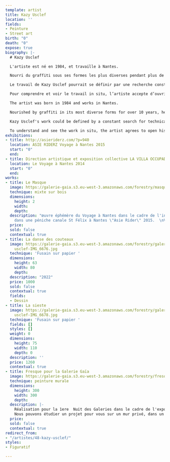 ```yaml
---
template: artist
title: Kazy Usclef
location: ''
fields:
- Peinture
- Street art
birth: "0"
death: "0"
expose: true
biography: |-
  # Kazy Usclef

  L'artiste est né en 1984, et travaille à Nantes.

  Nourri du graffiti sous ses formes les plus diverses pendant plus de 10 ans, il utilise aujourd'hui un large éventail de technique de représentation (gravure, sérigraphie, encre, pochoir…). Influencé par les classiques de la peinture, l'imagerie underground des années 80 à aujourd'hui ou plus largement par l'art populaire, il n'hésite pas à détourner de manière incisive certaines iconographies sacrées.

  Le travail de Kazy Usclef pourrait se définir par une recherche constante de rencontre, technique, humaine, culturelle où le frottement alimente de manière constante sa recherche artistique. C'est par cette recherche qu'il alimente une variété de langage dans un souci d' accessibilité par le plus grand nombre. Ses productions sont les plus fréquemment nourries de voyages et référencées à la rue, source d'inspiration infinie considérée comme une galerie à ciel ouvert et un parfait terrain d'expérimentation.

  Pour comprendre et voir le travail in situ, l’artiste accepte d’ouvrir son atelier sur rendez-vous. Contactez-moi pour organiser une visite privée au 02-40-48-14-91 (max 6 personnes)

  The artist was born in 1984 and works in Nantes.

  Nourished by graffiti in its most diverse forms for over 10 years, he now uses a wide range of representation techniques (engraving, silkscreen, ink, stencil...). Influenced by the classics of painting, the underground imagery of the 80s to today or more broadly by popular art, he does not hesitate to divert in an incisive way some sacred iconography.

  Kazy Usclef's work could be defined by a constant search for technical, human and cultural encounters where friction constantly feeds his artistic research. It is through this research that he feeds a variety of language in a concern of accessibility by the largest number. His productions are most frequently nourished by travels and referenced to the street, an infinite source of inspiration considered as an open-air gallery and a perfect field for experimentation.

  To understand and see the work in situ, the artist agrees to open his studio by appointment. Contact me to organize a private visit at 02-40-48-14-91 (max 6 people)
exhibitions:
- title: http://asieriderz.com/?p=940
  location: ASIE RIDERZ Voyage à Nantes 2015
  start: "0"
  end: 
- title: Direction artistique et exposition collective LA VILLA OCCUPADA
  location: Le Voyage à Nantes 2014
  start: "0"
  end: 
works:
- title: Le Masque
  image: https://galerie-gaia.s3.eu-west-3.amazonaws.com/forestry/masque.jpg
  technique: mixte sur bois
  dimensions:
    height: 2
    width: 
    depth: 
  description: "œuvre éphémère du Voyage à Nantes dans le cadre de l'installation
    dans une péniche canale St Félix à Nantes \"Asie Rider\" 2015.  \nVendue"
  price: 
  sold: false
  contextual: true
- title: La danse des couteaux
  image: https://galerie-gaia.s3.eu-west-3.amazonaws.com/forestry/galerie-gaia-kazy
    usclef-IMG_6676.jpg
  technique: 'Fusain sur papier '
  dimensions:
    height: 63
    width: 80
    depth: 
  description: "2022"
  price: 1000
  sold: false
  contextual: true
  fields:
  - Dessin
- title: La sieste
  image: https://galerie-gaia.s3.eu-west-3.amazonaws.com/forestry/galerie-gaia-kazy
    usclef-IMG_6678.jpg
  technique: 'Fusain sur papier '
  fields: []
  styles: []
  weight: 0
  dimensions:
    height: 75
    width: 110
    depth: 0
  description: ''
  price: 1260
  contextual: true
- title: Fresque pour la Galerie Gaïa
  image: https://galerie-gaia.s3.eu-west-3.amazonaws.com/forestry/fresque-pour-la-galerie-gaia.jpg
  technique: peinture murale
  dimensions:
    height: 300
    width: 300
    depth: 
  description: |-
    Réalisation pour la 1ere  Nuit des Galeries dans le cadre de l'exposition La Chambre 21
    Nous pouvons étudier un projet pour vous sur un mur privé, dans un hall d'entreprise, ou sur toile. Prix selon le projet
  price: 
  sold: false
  contextual: true
redirect_from:
- "/artistes/48-kazy-usclef/"
styles:
- Figuratif

---
```

